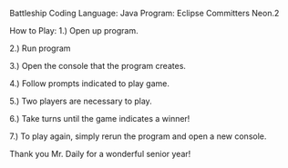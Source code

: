 Battleship
Coding Language: Java
Program: Eclipse Committers Neon.2

How to Play:
  1.) Open up program.
  
  2.) Run program
  
  3.) Open the console that the program creates.
  
  4.) Follow prompts indicated to play game.
  
  5.) Two players are necessary to play.
  
  6.) Take turns until the game indicates a winner!
  
  7.) To play again, simply rerun the program and open a new console. 



Thank you Mr. Daily for a wonderful senior year!
